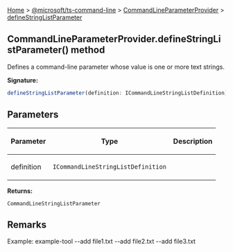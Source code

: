 [Home](./index) &gt; [@microsoft/ts-command-line](./ts-command-line.md) &gt; [CommandLineParameterProvider](./ts-command-line.commandlineparameterprovider.md) &gt; [defineStringListParameter](./ts-command-line.commandlineparameterprovider.definestringlistparameter.md)

## CommandLineParameterProvider.defineStringListParameter() method

Defines a command-line parameter whose value is one or more text strings.

<b>Signature:</b>

```typescript
defineStringListParameter(definition: ICommandLineStringListDefinition): CommandLineStringListParameter;
```

## Parameters

|  <p>Parameter</p> | <p>Type</p> | <p>Description</p> |
|  --- | --- | --- |
|  <p>definition</p> | <p>`ICommandLineStringListDefinition`</p> |  |

<b>Returns:</b>

`CommandLineStringListParameter`

## Remarks

Example: example-tool --add file1.txt --add file2.txt --add file3.txt

